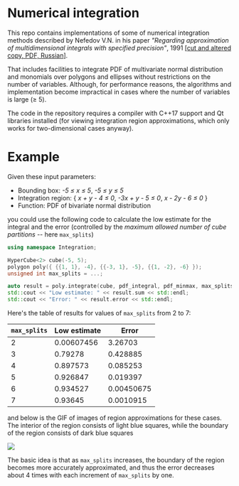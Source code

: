 # Numerical integration

This repo contains implementations of some of numerical integration methods described by Nefedov V.N. in his paper
*"Regarding approximation of multidimensional integrals with specified precision"*, 1991
[\[cut and altered copy, PDF, Russian\]](https://drive.google.com/file/d/1RlCIVFFe37wZgHAGqaxhaZq0HWm_6dCr/view).

That includes facilities to integrate PDF of multivariate normal distribution and monomials over polygons and ellipses
without restrictions on the number of variables. Although, for performance reasons, the algorithms and implementation become
impractical in cases where the number of variables is large (≥ 5).

The code in the repository requires a compiler with C++17 support and Qt libraries installed
(for viewing integration region approximations, which only works for two-dimensional cases anyway).

# Example

Given these input parameters:

 - Bounding box: *-5 ≤ x ≤ 5*, *-5 ≤ y ≤ 5*
 - Integration region: { *x + y - 4 ≤ 0*, *-3x + y - 5 ≤ 0*, *x - 2y - 6 ≤ 0* }
 - Function: PDF of bivariate normal distribution

you could use the following code to calculate the low estimate for the integral and the error
(controlled by the *maximum allowed number of cube partitions* -- here `max_splits`)

```c++
using namespace Integration;

HyperCube<2> cube(-5, 5);
polygon poly({ {{1, 1}, -4}, {{-3, 1}, -5}, {{1, -2}, -6} });
unsigned int max_splits = ...;

auto result = poly.integrate(cube, pdf_integral, pdf_minmax, max_splits);
std::cout << "Low estimate: " << result.sum << std::endl;
std::cout << "Error: " << result.error << std::endl;
```

Here's the table of results for values of `max_splits` from 2 to 7:

| `max_splits` | Low estimate | Error       |
| ------------ | ------------ | ----------- |
| 2            | 0.00607456   | 3.26703     |
| 3            | 0.79278      | 0.428885    |
| 4            | 0.897573     | 0.085253    |
| 5            | 0.926847     | 0.019397    |
| 6            | 0.934527     | 0.00450675  |
| 7            | 0.93645      | 0.0010915   |

and below is the GIF of images of region approximations for these cases.
The interior of the region consists of light blue squares, while the boundary of the region consists
of dark blue squares

![](https://i.imgur.com/IKsz23W.gif)

The basic idea is that as `max_splits` increases, the boundary of the region becomes more accurately
approximated, and thus the error decreases about 4 times with each increment of `max_splits` by one.
